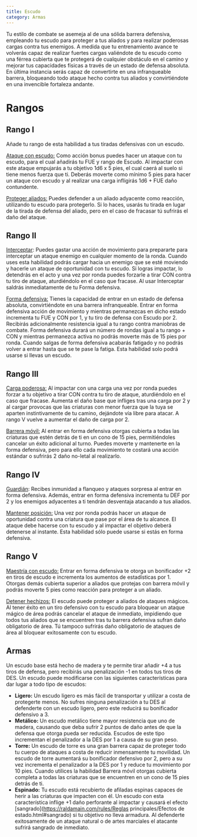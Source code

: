 ```yaml
---
title: Escudo
category: Armas
---
```


Tu estilo de combate se asemeja al de una sólida barrera defensiva, empleando tu escudo para proteger a tus aliados y para realizar poderosas cargas contra tus enemigos. A medida que tu entrenamiento avance te volverás capaz de realizar fuertes cargas valiéndote de tu escudo como una férrea cubierta que te protegerá de cualquier obstáculo en el camino y mejorar tus capacidades físicas a través de un estado de defensa absoluta. En última instancia serás capaz de convertirte en una infranqueable barrera, bloqueando todo ataque hecho contra tus aliados y convirtiéndote en una invencible fortaleza andante.

# Rangos

## Rango I

Añade tu rango de esta habilidad a tus tiradas defensivas con un escudo.

<u>Ataque con escudo:</u> Como acción bonus puedes hacer un ataque con tu escudo, para el cual añadirás tu FUE y rango de Escudo. Al impactar con este ataque empujarás a tu objetivo 1d6 x 5 pies, el cual caerá al suelo si tiene menos fuerza que ti. Deberás moverte como mínimo 5 pies para hacer un ataque con escudo y al realizar una carga infligirás 1d6 + FUE daño contundente.

<u>Proteger aliados:</u> Puedes defender a un aliado adyacente como reacción, utilizando tu escudo para protegerlo. Si lo haces, usarás tu tirada en lugar de la tirada de defensa del aliado, pero en el caso de fracasar tú sufrirás el daño del ataque. 

## Rango II

<u>Interceptar</u>: Puedes gastar una acción de movimiento para prepararte para interceptar un ataque enemigo en cualquier momento de la ronda. Cuando uses esta habilidad podrás cargar hacia un enemigo que se esté moviendo y hacerle un ataque de oportunidad con tu escudo. Si logras impactar, lo detendrás en el acto y una vez por ronda puedes forzarle a tirar CON contra tu tiro de ataque, aturdiéndolo en el caso que fracase. Al usar Interceptar saldrás inmediatamente de tu Forma defensiva.

<u>Forma defensiva:</u> Tienes la capacidad de entrar en un estado de defensa absoluta, convirtiéndote en una barrera infranqueable. Entrar en forma defensiva acción de movimiento y mientras permanezcas en dicho estado incrementa tu FUE y CON por 1, y tu tiro de defensa con Escudo por 2. Recibirás adicionalmente resistencia igual a tu rango contra maniobras de combate. Forma defensiva durará un número de rondas igual a tu rango + CON y mientras permanezca activa no podrás moverte más de 15 pies por ronda. Cuando salgas de forma defensiva acabarás fatigado y no podrás volver a entrar hasta que se te pase la fatiga. Esta habilidad solo podrá usarse si llevas un escudo.

## Rango III

<u>Carga poderosa:</u> Al impactar con una carga una vez por ronda puedes forzar a tu objetivo a tirar CON contra tu tiro de ataque, aturdiéndolo en el caso que fracase. Aumenta el daño base que infliges tras una carga por 2 y al cargar provocas que las criaturas con menor fuerza que la tuya se aparten instintivamente de tu camino, dejándote vía libre para atacar. A rango V vuelve a aumentar el daño de carga por 2.

<u>Barrera móvil:</u> Al entrar en forma defensiva otorgas cubierta a todas las criaturas que estén detrás de ti en un cono de 15 pies, permitiéndoles cancelar un éxito adicional al turno. Puedes moverte y mantenerte en la forma defensiva, pero para ello cada movimiento te costará una acción estándar o sufrirás 2 daño no-letal al realizarlo.

## Rango IV

<u>Guardián</u>: Recibes inmunidad a flanqueo y ataques sorpresa al entrar en forma defensiva. Además, entrar en forma defensiva incrementa tu DEF por 2 y los enemigos adyacentes a ti tendrán desventaja atacando a tus aliados.

<u>Mantener posición:</u> Una vez por ronda podrás hacer un ataque de oportunidad contra una criatura que pase por el área de tu alcance. El ataque debe hacerse con tu escudo y al impactar el objetivo deberá detenerse al instante. Esta habilidad sólo puede usarse si estás en forma defensiva.

## Rango V

<u>Maestría con escudo:</u> Entrar en forma defensiva te otorga un bonificador +2 en tiros de escudo e incrementa los aumentos de estadísticas por 1. Otorgas demás cubierta superior a aliados que protejas con barrera móvil y podrás moverte 5 pies como reacción para proteger a un aliado.

<u>Detener hechizos:</u> El escudo puede proteger a aliados de ataques mágicos. Al tener éxito en un tiro defensivo con tu escudo para bloquear un ataque mágico de área podrás cancelar el ataque de inmediato, impidiendo que todos tus aliados que se encuentren tras tu barrera defensiva sufran daño obligatorio de área. Tú tampoco sufrirás daño obligatorio de ataques de área al bloquear exitosamente con tu escudo.

## Armas

Un escudo base está hecho de madera y te permite tirar añadir +4 a tus tiros de defensa, pero recibirás una penalización -1 en todos tus tiros de DES. Un escudo puede modificarse con las siguientes características para dar lugar a todo tipo de escudos:

- **Ligero:** Un escudo ligero es más fácil de transportar y utilizar a costa de protegerte menos. No sufres ninguna penalización a tu DES al defenderte con un escudo ligero, pero este reducirá su bonificador defensivo a 3.
- **Metálico:** Un escudo metálico tiene mayor resistencia que uno de madera, causando que deba sufrir 2 puntos de daño antes de que la defensa que otorga pueda ser reducida. Escudos de este tipo incrementan el penalizador a la DES por 1 a causa de su gran peso.
- **Torre:** Un escudo de torre es una gran barrera capaz de proteger todo tu cuerpo de ataques a costa de reducir inmensamente tu movilidad. Un escudo de torre aumentará su bonificador defensivo por 2, pero a su vez incrementa el penalizador a la DES por 1 y reduce tu movimiento por 10 pies. Cuando utilices la habilidad Barrera móvil otorgas cubierta completa a todas las criaturas que se encuentren en un cono de 15 pies detrás de ti.
- **Espinado:** Tu escudo está recubierto de afiladas espinas capaces de herir a las criaturas que impacten con él. Un escudo con esta característica inflige +1 daño perforante al impactar y causará el efecto [sangrado](https://raldamain.com/rules/Reglas principales/Efectos de estado.html#sangrado) si tu objetivo no lleva armadura. Al defenderte exitosamente de un ataque natural o de artes marciales el atacante sufrirá sangrado de inmediato.